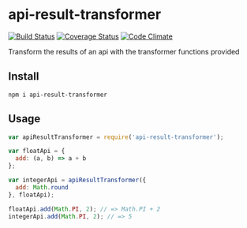 # api-result-transformer

[![Build Status](https://travis-ci.org/javiercejudo/api-result-transformer.svg)](https://travis-ci.org/javiercejudo/api-result-transformer)
[![Coverage Status](https://coveralls.io/repos/javiercejudo/api-result-transformer/badge.svg?branch=master)](https://coveralls.io/r/javiercejudo/api-result-transformer?branch=master)
[![Code Climate](https://codeclimate.com/github/javiercejudo/api-result-transformer/badges/gpa.svg)](https://codeclimate.com/github/javiercejudo/api-result-transformer)

Transform the results of an api with the transformer functions provided

## Install

    npm i api-result-transformer

## Usage

```js
var apiResultTransformer = require('api-result-transformer');

var floatApi = {
  add: (a, b) => a + b
};

var integerApi = apiResultTransformer({
  add: Math.round
}, floatApi);

floatApi.add(Math.PI, 2); // => Math.PI + 2
integerApi.add(Math.PI, 2); // => 5
```
